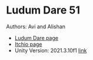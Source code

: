 # Ludum Dare 51 
Authors: Avi and Alishan
* [Ludum Dare page](https://ldjam.com/events/ludum-dare/51/$299970)
* [Itchio page](https://avivajpeyi.itch.io/ludum-dare-51)
* Unity Version: 2021.3.10f1 [link](https://unity3d.com/unity/qa/lts-releases)

